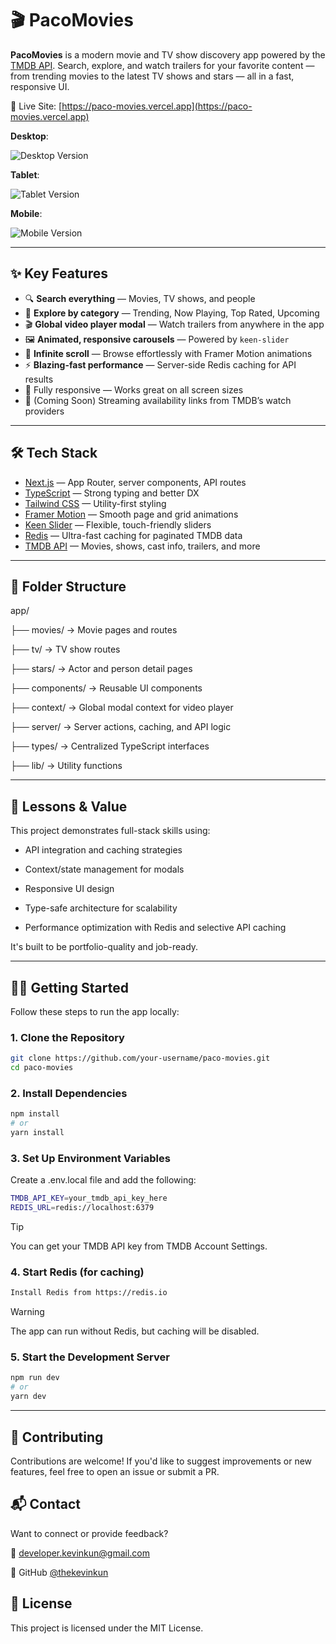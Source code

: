 # 🎬 PacoMovies

**PacoMovies** is a modern movie and TV show discovery app powered by the [TMDB API](https://www.themoviedb.org/documentation/api). Search, explore, and watch trailers for your favorite content — from trending movies to the latest TV shows and stars — all in a fast, responsive UI.

🔗 Live Site: [https://paco-movies.vercel.app](https://paco-movies.vercel.app)

**Desktop**:

![Desktop Version](https://github.com/user-attachments/assets/f2dfd366-0251-4c70-a6e0-b20e61ad9b53)

**Tablet**:

![Tablet Version](https://github.com/user-attachments/assets/23f245d7-5f0a-4fe3-a07a-b0d65105ffa5)

**Mobile**:

![Mobile Version](https://github.com/user-attachments/assets/09e006bd-2f71-4b94-b3e4-0f56b7b6d522)

---

## ✨ Key Features

- 🔍 **Search everything** — Movies, TV shows, and people
- 🧭 **Explore by category** — Trending, Now Playing, Top Rated, Upcoming
- 🎬 **Global video player modal** — Watch trailers from anywhere in the app
- 🖼️ **Animated, responsive carousels** — Powered by `keen-slider`
- 🔄 **Infinite scroll** — Browse effortlessly with Framer Motion animations
- ⚡ **Blazing-fast performance** — Server-side Redis caching for API results
- 📱 Fully responsive — Works great on all screen sizes
- 🔗 (Coming Soon) Streaming availability links from TMDB’s watch providers

---

## 🛠️ Tech Stack

- [Next.js](https://nextjs.org/) — App Router, server components, API routes
- [TypeScript](https://www.typescriptlang.org/) — Strong typing and better DX
- [Tailwind CSS](https://tailwindcss.com/) — Utility-first styling
- [Framer Motion](https://www.framer.com/motion/) — Smooth page and grid animations
- [Keen Slider](https://keen-slider.io/) — Flexible, touch-friendly sliders
- [Redis](https://redis.io/) — Ultra-fast caching for paginated TMDB data
- [TMDB API](https://www.themoviedb.org/documentation/api) — Movies, shows, cast info, trailers, and more

---

## 📁 Folder Structure

app/

├── movies/             → Movie pages and routes

├── tv/                 → TV show routes

├── stars/              → Actor and person detail pages

├── components/         → Reusable UI components

├── context/            → Global modal context for video player

├── server/             → Server actions, caching, and API logic

├── types/              → Centralized TypeScript interfaces

├── lib/                → Utility functions

---

## 🧠 Lessons & Value

This project demonstrates full-stack skills using:

+ API integration and caching strategies

+ Context/state management for modals

+ Responsive UI design

+ Type-safe architecture for scalability

+ Performance optimization with Redis and selective API caching

It's built to be portfolio-quality and job-ready.

---

## 🧑‍💻 Getting Started

Follow these steps to run the app locally:

### 1. Clone the Repository
```bash
git clone https://github.com/your-username/paco-movies.git
cd paco-movies
```

### 2. Install Dependencies
```bash
npm install
# or
yarn install
```

### 3. Set Up Environment Variables
Create a .env.local file and add the following:
```bash
TMDB_API_KEY=your_tmdb_api_key_here
REDIS_URL=redis://localhost:6379
```
> [!TIP]
> You can get your TMDB API key from TMDB Account Settings.

### 4. Start Redis (for caching)
```bash
Install Redis from https://redis.io
```
> [!WARNING]
> The app can run without Redis, but caching will be disabled.

### 5. Start the Development Server
```bash
npm run dev
# or
yarn dev
```

---

## 🤝 Contributing
Contributions are welcome! If you'd like to suggest improvements or new features, feel free to open an issue or submit a PR.

## 📬 Contact
Want to connect or provide feedback?

📧 developer.kevinkun@gmail.com

🐙 GitHub [@thekevinkun](https://github.com/thekevinkun)

## 📄 License
This project is licensed under the MIT License.
